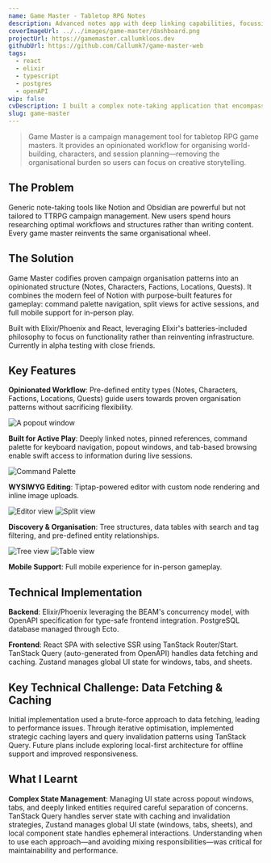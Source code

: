 ```yaml
---
name: Game Master - Tabletop RPG Notes
description: Advanced notes app with deep linking capabilities, focussing on Tabletop RPG players.
coverImageUrl: ../../images/game-master/dashboard.png
projectUrl: https://gamemaster.callumkloos.dev
githubUrl: https://github.com/Callumk7/game-master-web
tags:
  - react
  - elixir
  - typescript
  - postgres
  - openAPI
wip: false
cvDescription: I built a complex note-taking application that encompasses a front-end client built on top of react and remix, as well as a dedicated back-end built with node and hono. These were tied together in a monorepo setup which facilitated a shared contract through an api package that managed all cross-boundary types and data-fetching functions consumed by the client.
slug: game-master
---
```


> Game Master is a campaign management tool for tabletop RPG game masters. It provides an opinionated workflow for organising world-building, characters, and session planning—removing the organisational burden so users can focus on creative storytelling.

## The Problem

Generic note-taking tools like Notion and Obsidian are powerful but not tailored to TTRPG campaign management. New users spend hours researching optimal workflows and structures rather than writing content. Every game master reinvents the same organisational wheel.

## The Solution

Game Master codifies proven campaign organisation patterns into an opinionated structure (Notes, Characters, Factions, Locations, Quests). It combines the modern feel of Notion with purpose-built features for gameplay: command palette navigation, split views for active sessions, and full mobile support for in-person play.

Built with Elixir/Phoenix and React, leveraging Elixir's batteries-included philosophy to focus on functionality rather than reinventing infrastructure. Currently in alpha testing with close friends.

## Key Features

**Opinionated Workflow**: Pre-defined entity types (Notes, Characters, Factions, Locations, Quests) guide users towards proven organisation patterns without sacrificing flexibility.

![A popout window](../../images/game-master/popout.png)

**Built for Active Play**: Deeply linked notes, pinned references, command palette for keyboard navigation, popout windows, and tab-based browsing enable swift access to information during live sessions.

![Command Palette](../../images/game-master/command-palette.png)

**WYSIWYG Editing**: Tiptap-powered editor with custom node rendering and inline image uploads.

![Editor view](../../images/game-master/editor.png)
![Split view](../../images/game-master/split-view.png)

**Discovery & Organisation**: Tree structures, data tables with search and tag filtering, and pre-defined entity relationships.

![Tree view](../../images/game-master/tree.png)
![Table view](../../images/game-master/table.png)

**Mobile Support**: Full mobile experience for in-person gameplay.

## Technical Implementation

**Backend**: Elixir/Phoenix leveraging the BEAM's concurrency model, with OpenAPI specification for type-safe frontend integration. PostgreSQL database managed through Ecto.

**Frontend**: React SPA with selective SSR using TanStack Router/Start. TanStack Query (auto-generated from OpenAPI) handles data fetching and caching. Zustand manages global UI state for windows, tabs, and sheets.

## Key Technical Challenge: Data Fetching & Caching

Initial implementation used a brute-force approach to data fetching, leading to performance issues. Through iterative optimisation, implemented strategic caching layers and query invalidation patterns using TanStack Query. Future plans include exploring local-first architecture for offline support and improved responsiveness.

## What I Learnt

**Complex State Management**: Managing UI state across popout windows, tabs, and deeply linked entities required careful separation of concerns. TanStack Query handles server state with caching and invalidation strategies, Zustand manages global UI state (windows, tabs, sheets), and local component state handles ephemeral interactions. Understanding when to use each approach—and avoiding mixing responsibilities—was critical for maintainability and performance.
